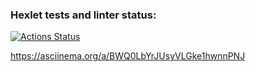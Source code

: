 ### Hexlet tests and linter status:
[![Actions Status](https://github.com/AnaMirSia/frontend-project-46/actions/workflows/hexlet-check.yml/badge.svg)](https://github.com/AnaMirSia/frontend-project-46/actions)

https://asciinema.org/a/BWQ0LbYrJUsyVLGke1hwnnPNJ